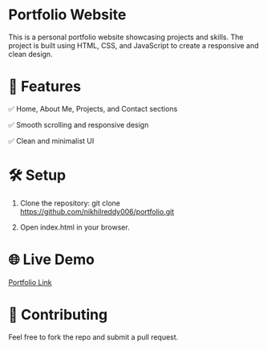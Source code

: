 # Portfolio Website

This is a personal portfolio website showcasing projects and skills. The project is built using HTML, CSS, and JavaScript to create a responsive and clean design.

# 🚀 Features

✅ Home, About Me, Projects, and Contact sections

✅ Smooth scrolling and responsive design

✅ Clean and minimalist UI

# 🛠️ Setup
1. Clone the repository: git clone https://github.com/nikhilreddy006/portfolio.git
   
2. Open index.html in your browser.

# 🌐 Live Demo

[Portfolio Link](https://nikhilreddy006.github.io/portfolio/)

# 🤝 Contributing

Feel free to fork the repo and submit a pull request.
